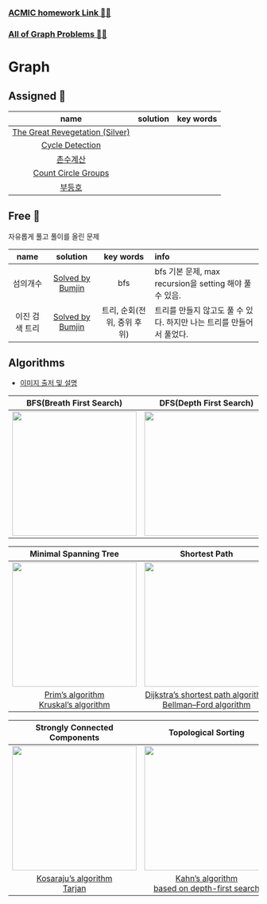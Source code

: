 ### [ACMIC homework Link 👨‍💻](https://www.acmicpc.net/group/practice/9719/2)
### [All of Graph Problems 👩‍💻](https://www.acmicpc.net/problemset?sort=ac_desc&algo=7)

# Graph
## Assigned 📌

|name|solution|key words|
|:-:|:-:|:-:|
|[The Great Revegetation (Silver)](https://www.acmicpc.net/problem/17038)|||
|[Cycle Detection](https://www.acmicpc.net/problem/7097)|||
|[촌수계산](https://www.acmicpc.net/problem/2644)|||
|[Count Circle Groups](https://www.acmicpc.net/problem/10216)|||
|[부등호](https://www.acmicpc.net/problem/2529)|||

## Free 🤗

자유롭게 풀고 풀이를 올린 문제

|name|solution|key words|info|
|:-:|:-:|:-:|:--|
|섬의개수|[Solved by Bumjin](problems/섬의개수)|bfs |bfs 기본 문제, max recursion을 setting 해야 풀 수 있음. |
|이진 검색 트리|[Solved by Bumjin](problems/이진검색트리)|트리, 순회(전위, 중위 후위)|트리를 만들지 않고도 풀 수 있다. 하지만 나는 트리를 만들어서 풀었다.|

## Algorithms 

* [이미지 출저 및 설명](https://towardsdatascience.com/10-graph-algorithms-visually-explained-e57faa1336f3)

|**BFS(Breath First Search)**|**DFS(Depth First Search)**|
|---|---|
|<img src="https://miro.medium.com/max/500/1*fYKrGW0IUeoS_8XtCoNaLw.gif" width=250px>|<img src="https://miro.medium.com/max/500/1*Ehes66L2dLrySl9K965Gjw.gif" width=250px>|

|**Minimal Spanning Tree**|**Shortest Path**|**Cycle Detection**|
|:-:|:-:|:-:|
|<img src="https://miro.medium.com/max/500/1*pdvKVRayHXNAyb64J2QwhA.gif" width=250px>|<img src="https://miro.medium.com/max/500/1*OUqMXd2jmLprCqWULLll8w.gif" width=250px>|<img src="https://miro.medium.com/max/500/1*ScXYdVPDFG1jP1GwiEBkWQ.gif" width=250px>|
|[Prim’s algorithm](algorithms/Prim) </br> [Kruskal’s algorithm](algorithms/Kruskal)|[Dijkstra’s shortest path algorithm](algorithms/DijkstraShortestPath)</br> [Bellman–Ford algorithm](algorithms/Bellman–Ford)|[Floyd cycle detection algorithm](algorithms/Floyd%20cycle%20detection%20algorithm)</br> [Brent’s algorithm](algorithms/Brent’s%20algorithm)|


|**Strongly Connected Components**|**Topological Sorting**|**Graph Colouring**
|:-:|:-:|:-:|
|<img src="https://miro.medium.com/max/500/1*mW2CO2dhTkvgsJK7oSrFJg.gif" width=250px>|<img src="https://miro.medium.com/max/500/1*tdDEOGGAn-L6MpdxDlaJkw.gif" width=250px>|<img src="https://miro.medium.com/max/500/1*SSSa5VrhhjNrXDdWTBGXlA.gif" width=250px>|
|[Kosaraju’s algorithm](algorithms/Kosaraju)</br>[Tarjan](algorithms/Tarjan’s%20strongly%20connected%20components)| [Kahn’s algorithm](algorithms/Kahn) </br> [based on depth-first search](algorithms/Topological_dfs)|[Algorithms using BFS or DFS](algorithms/graph_colouring_bfs_dfs) </br> [Greedy colouring](algorithms/Greedycolouring) |
